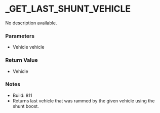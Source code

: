 # _GET_LAST_SHUNT_VEHICLE

No description available.

### Parameters
* Vehicle vehicle

### Return Value
* Vehicle

### Notes
* Build: 811
* Returns last vehicle that was rammed by the given vehicle using the shunt boost.

